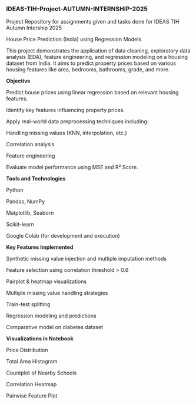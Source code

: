### IDEAS-TIH-Project-AUTUMN-INTERNSHIP-2025
Project Repository for assignments given and tasks done for IDEAS TIH Autumn Intership 2025



House Price Prediction (India) using Regression Models

This project demonstrates the application of data cleaning, exploratory data analysis (EDA), feature engineering, and regression modeling on a housing dataset from India. It aims to predict property prices based on various housing features like area, bedrooms, bathrooms, grade, and more.


**Objective**

Predict house prices using linear regression based on relevant housing features.

Identify key features influencing property prices.

Apply real-world data preprocessing techniques including:

Handling missing values (KNN, interpolation, etc.)

Correlation analysis

Feature engineering

Evaluate model performance using MSE and R² Score.


**Tools and Technologies**

Python

Pandas, NumPy

Matplotlib, Seaborn

Scikit-learn

Google Colab (for development and execution)


**Key Features Implemented**

Synthetic missing value injection and multiple imputation methods

Feature selection using correlation threshold > 0.6

Pairplot & heatmap visualizations

Multiple missing value handling strategies

Train-test splitting

Regression modeling and predictions

Comparative model on diabetes dataset




**Visualizations in Notebook**

Price Distribution

Total Area Histogram

Countplot of Nearby Schools

Correlation Heatmap

Pairwise Feature Plot
